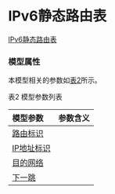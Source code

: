 # IPv6静态路由表[IPv6静态路由表](#) <br>### 模型属性本模型相关的参数如<a href="#t2">表2</a>所示。表2 模型参数列表<table id = "t2"><thread><tr><th align = "left">模型参数</th><th align = "left">参数含义</th></tr></thread><tbody><tr><td id = "路由标识-1"><a href = "路由标识-1.html">路由标识</a></td><td></td></tr><tr><td id = "IP地址标识-2"><a href = "IP地址标识-2.html">IP地址标识</a></td><td></td></tr><tr><td id = "目的网络-3"><a href = "目的网络-3.html">目的网络</a></td><td></td></tr><tr><td id = "下一跳-4"><a href = "下一跳-4.html">下一跳</a></td><td></td></tr></tbody></table>